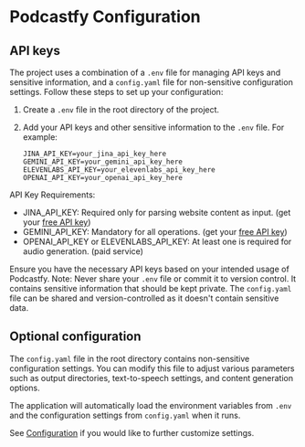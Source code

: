 # Podcastfy Configuration

## API keys

The project uses a combination of a `.env` file for managing API keys and sensitive information, and a `config.yaml` file for non-sensitive configuration settings. Follow these steps to set up your configuration:

1. Create a `.env` file in the root directory of the project.
2. Add your API keys and other sensitive information to the `.env` file. For example:

   ```
   JINA_API_KEY=your_jina_api_key_here
   GEMINI_API_KEY=your_gemini_api_key_here
   ELEVENLABS_API_KEY=your_elevenlabs_api_key_here
   OPENAI_API_KEY=your_openai_api_key_here
   ```
API Key Requirements:
- JINA_API_KEY: Required only for parsing website content as input. (get your [free API key](https://jina.ai/reader/#apiform))
- GEMINI_API_KEY: Mandatory for all operations. (get your [free API key](aistudio.google.com/app/apikey))
- OPENAI_API_KEY or ELEVENLABS_API_KEY: At least one is required for audio generation. (paid service)

Ensure you have the necessary API keys based on your intended usage of Podcastfy. Note: Never share your `.env` file or commit it to version control. It contains sensitive information that should be kept private. The `config.yaml` file can be shared and version-controlled as it doesn't contain sensitive data.

## Optional configuration

The `config.yaml` file in the root directory contains non-sensitive configuration settings. You can modify this file to adjust various parameters such as output directories, text-to-speech settings, and content generation options.

The application will automatically load the environment variables from `.env` and the configuration settings from `config.yaml` when it runs.

See [Configuration](config_custom.md) if you would like to further customize settings.
